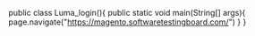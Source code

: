 public class Luma_login(){
public static void main(String[] args){
page.navigate("https://magento.softwaretestingboard.com/")
}
}
